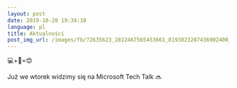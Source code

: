 ```yaml
---
layout: post
date: 2019-10-20 19:34:18
language: pl
title: Aktualności
post_img_url: /images/fb/72635623_2812467565453661_8193823287436902400_n.jpg
---
```


💻+🍕=😍

Już we wtorek widzimy się na Microsoft Tech Talk 🔜